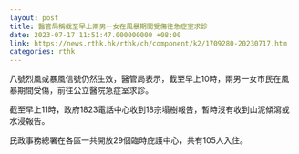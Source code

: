 ```yaml
---
layout: post
title: 醫管局稱截至早上兩男一女在風暴期間受傷往急症室求診
date: 2023-07-17 11:51:47.000000000 +08:00
link: https://news.rthk.hk/rthk/ch/component/k2/1709280-20230717.htm
categories: rthk
---
```


八號烈風或暴風信號仍然生效，醫管局表示，截至早上10時，兩男一女市民在風暴期間受傷，前往公立醫院急症室求診。

截至早上11時，政府1823電話中心收到18宗塌樹報告，暫時沒有收到山泥傾瀉或水浸報告。

民政事務總署在各區一共開放29個臨時庇護中心，共有105人入住。
